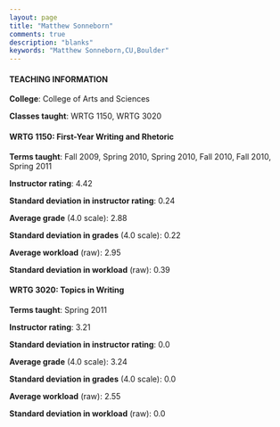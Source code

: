```yaml
---
layout: page
title: "Matthew Sonneborn" 
comments: true
description: "blanks"
keywords: "Matthew Sonneborn,CU,Boulder"
---
```

<head>
<script src="https://ajax.googleapis.com/ajax/libs/jquery/2.1.3/jquery.min.js"></script>
<script src="https://dl.dropboxusercontent.com/s/pc42nxpaw1ea4o9/highcharts.js?dl=0"></script>
<!-- <script src="../assets/js/highcharts.js"></script> -->
<style type="text/css">@font-face {
	font-family: "Bebas Neue";
	src: url(https://www.filehosting.org/file/details/544349/BebasNeue Regular.otf) format("opentype");
	}
	h1.Bebas { 
		font-family: "Bebas Neue", Verdana, Tahoma;
	}
</style>
</head>
	   
#### TEACHING INFORMATION

**College**: College of Arts and Sciences

**Classes taught**: WRTG 1150, WRTG 3020

#### WRTG 1150: First-Year Writing and Rhetoric

**Terms taught**: Fall 2009, Spring 2010, Spring 2010, Fall 2010, Fall 2010, Spring 2011

**Instructor rating**: 4.42

**Standard deviation in instructor rating**: 0.24

**Average grade** (4.0 scale): 2.88

**Standard deviation in grades** (4.0 scale): 0.22

**Average workload** (raw): 2.95

**Standard deviation in workload** (raw): 0.39

#### WRTG 3020: Topics in Writing

**Terms taught**: Spring 2011

**Instructor rating**: 3.21

**Standard deviation in instructor rating**: 0.0

**Average grade** (4.0 scale): 3.24

**Standard deviation in grades** (4.0 scale): 0.0

**Average workload** (raw): 2.55

**Standard deviation in workload** (raw): 0.0

